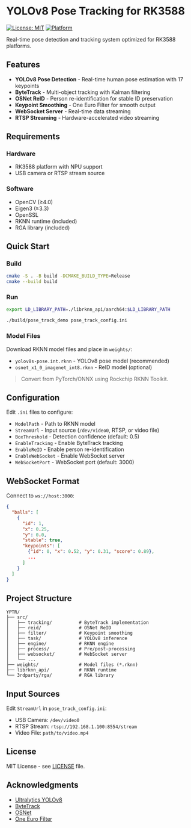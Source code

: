 # YOLOv8 Pose Tracking for RK3588

[![License: MIT](https://img.shields.io/badge/License-MIT-yellow.svg)](https://opensource.org/licenses/MIT)
[![Platform](https://img.shields.io/badge/Platform-RK3588-blue.svg)](https://www.rock-chips.com/a/en/products/RK35_Series/2022/0926/1660.html)

Real-time pose detection and tracking system optimized for RK3588 platforms.

## Features

- **YOLOv8 Pose Detection** - Real-time human pose estimation with 17 keypoints
- **ByteTrack** - Multi-object tracking with Kalman filtering
- **OSNet ReID** - Person re-identification for stable ID preservation
- **Keypoint Smoothing** - One Euro Filter for smooth output
- **WebSocket Server** - Real-time data streaming
- **RTSP Streaming** - Hardware-accelerated video streaming

## Requirements

### Hardware
- RK3588 platform with NPU support
- USB camera or RTSP stream source

### Software
- OpenCV (≥4.0)
- Eigen3 (≥3.3)
- OpenSSL
- RKNN runtime (included)
- RGA library (included)

## Quick Start

### Build
```bash
cmake -S . -B build -DCMAKE_BUILD_TYPE=Release
cmake --build build
```

### Run
```bash
export LD_LIBRARY_PATH=./librknn_api/aarch64:$LD_LIBRARY_PATH

./build/pose_track_demo pose_track_config.ini
```

### Model Files
Download RKNN model files and place in `weights/`:
- `yolov8s-pose.int.rknn` - YOLOv8 pose model (recommended)
- `osnet_x1_0_imagenet_int8.rknn` - ReID model (optional)

> Convert from PyTorch/ONNX using Rockchip RKNN Toolkit.

## Configuration

Edit `.ini` files to configure:
- `ModelPath` - Path to RKNN model
- `StreamUrl` - Input source (`/dev/video0`, RTSP, or video file)
- `BoxThreshold` - Detection confidence (default: 0.5)
- `EnableTracking` - Enable ByteTrack tracking
- `EnableReID` - Enable person re-identification
- `EnableWebSocket` - Enable WebSocket server
- `WebSocketPort` - WebSocket port (default: 3000)

## WebSocket Format

Connect to `ws://host:3000`:
```json
{
  "balls": [
    {
      "id": 1,
      "x": 0.25,
      "y": 0.0,
      "stable": true,
      "keypoints": [
        {"id": 0, "x": 0.52, "y": 0.31, "score": 0.89},
        ...
      ]
    }
  ]
}
```

## Project Structure

```
YPTR/
├── src/
│   ├── tracking/          # ByteTrack implementation
│   ├── reid/              # OSNet ReID
│   ├── filter/            # Keypoint smoothing
│   ├── task/              # YOLOv8 inference
│   ├── engine/            # RKNN engine
│   ├── process/           # Pre/post-processing
│   ├── websocket/         # WebSocket server
│   └── ...
├── weights/               # Model files (*.rknn)
├── librknn_api/           # RKNN runtime
└── 3rdparty/rga/          # RGA library
```

## Input Sources

Edit `StreamUrl` in `pose_track_config.ini`:
- USB Camera: `/dev/video0`
- RTSP Stream: `rtsp://192.168.1.100:8554/stream`
- Video File: `path/to/video.mp4`

## License

MIT License - see [LICENSE](LICENSE) file.

## Acknowledgments

- [Ultralytics YOLOv8](https://github.com/ultralytics/ultralytics)
- [ByteTrack](https://github.com/ifzhang/ByteTrack)
- [OSNet](https://github.com/KaiyangZhou/deep-person-reid)
- [One Euro Filter](https://gery.casiez.net/1euro/)
